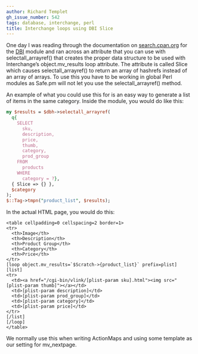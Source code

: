 ```yaml
---
author: Richard Templet
gh_issue_number: 542
tags: database, interchange, perl
title: Interchange loops using DBI Slice
---
```


One day I was reading through the documentation on [search.cpan.org](http://search.cpan.org) for the [DBI](https://metacpan.org/pod/DBI) module and ran across an attribute that you can use with selectall_arrayref() that creates the proper data structure to be used with Interchange’s object.mv_results loop attribute. The attribute is called Slice which causes selectall_arrayref() to return an array of hashrefs instead of an array of arrays. To use this you have to be working in global Perl modules as Safe.pm will not let you use the selectall_arrayref() method.

An example of what you could use this for is an easy way to generate a list of items in the same category. Inside the module, you would do like this:

```perl
my $results = $dbh->selectall_arrayref(
  q{
    SELECT
      sku,
      description,
      price,
      thumb,
      category, 
      prod_group
    FROM
      products
    WHERE
      category = ?},
  { Slice => {} }, 
  $category
);
$::Tag->tmpn("product_list", $results);
```

In the actual HTML page, you would do this:

```nohighlight
<table cellpadding=0 cellspacing=2 border=1>
<tr>
  <th>Image</th>
  <th>Description</th>
  <th>Product Group</th>
  <th>Category</th>
  <th>Price</th>
</tr>
[loop object.mv_results=`$Scratch->{product_list}` prefix=plist]
[list]
<tr>
  <td><a href="/cgi-bin/vlink/[plist-param sku].html"><img src="[plist-param thumb]"></a></td>
  <td>[plist-param description]</td>
  <td>[plist-param prod_group]</td>
  <td>[plist-param category]</td>
  <td>[plist-param price]</td>
</tr>
[/list]
[/loop]
</table>
```

We normally use this when writing ActionMaps and using some template as our setting for mv_nextpage.


